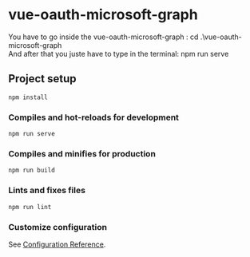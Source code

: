 # vue-oauth-microsoft-graph
You have to go inside the vue-oauth-microsoft-graph : cd .\vue-oauth-microsoft-graph\
And after that you juste have to type in the terminal: npm run serve

## Project setup
```
npm install
```

### Compiles and hot-reloads for development
```
npm run serve
```

### Compiles and minifies for production
```
npm run build
```

### Lints and fixes files
```
npm run lint
```

### Customize configuration
See [Configuration Reference](https://cli.vuejs.org/config/).
